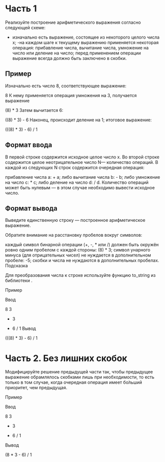 # Часть 1

Реализуйте построение арифметического выражения согласно следующей схеме:

- изначально есть выражение, состоящее из некоторого целого числа x;
-на каждом шаге к текущему выражению применяется некоторая операция: прибавление числа, вычитание числа, умножение на число или деление на число; перед применением операции выражение всегда должно быть заключено в скобки.
## Пример

Изначально есть число 8, соответствующее выражение:

8
К нему применяется операция умножения на 3, получается выражение

(8) * 3
Затем вычитается 6:

((8) * 3) - 6
Наконец, происходит деление на 1; итоговое выражение:

(((8) * 3) - 6) / 1
## Формат ввода

В первой строке содержится исходное целое число x. Во второй строке содержится целое неотрицательное число N— количество операций. В каждой из следующих N строк содержится очередная операция:

прибавление числа a: + a;
либо вычитание числа b: - b;
либо умножение на число c: * c;
либо деление на число d: / d.
Количество операций может быть нулевым — в этом случае необходимо вывести исходное число.

## Формат вывода

Выведите единственную строку — построенное арифметическое выражение.

Обратите внимание на расстановку пробелов вокруг символов:

каждый символ бинарной операции (+, -, * или /) должен быть окружён ровно одним пробелом с каждой стороны: (8) * 3;
символ унарного минуса (для отрицательных чисел) не нуждается в дополнительном пробеле: -5;
скобки и числа не нуждаются в дополнительных пробелах.
Подсказка

Для преобразования числа к строке используйте функцию to_string из библиотеки <string>.

Пример

Ввод

8
3
* 3
- 6
/ 1
Вывод

(((8) * 3) - 6) / 1

# Часть 2. Без лишних скобок

Модифицируйте решение предыдущей части так, чтобы предыдущее выражение обрамлялось скобками лишь при необходимости, то есть только в том случае, когда очередная операция имеет бо́льший приоритет, чем предыдущая.

Пример

Ввод

8
3
* 3
- 6
/ 1

Вывод

(8 * 3 - 6) / 1

